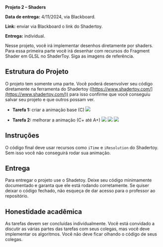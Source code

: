 
**Projeto 2 – Shaders**

**Data de entrega:** 4/11/2024, via Blackboard.

**Link:** enviar via Blackboard o link do Shadertoy.

**Entrega:** individual.

Nesse projeto, você irá implementar desenhos diretamente por shaders. Para essa primeira parte você irá desenhar com recursos do Fragment Shader em GLSL no ShaderToy. Siga as imagens de referência.


## Estrutura do Projeto

O projeto tem somente uma parte. Você poderá desenvolver seu código diretamente na ferramenta do Shadertoy ([https://www.shadertoy.com/](https://www.shadertoy.com/)) para isso confirme que você conseguiu salvar seu projeto e que outros possam ver.

* **Tarefa 1:** criar a animação base (C)
![](../imagens/Media2.gif) 

* **Tarefa 2:** melhorar a animação (C+ até A+)
![](../imagens/Media3.gif)
![](../imagens/Media4.gif)
![](../imagens/Media5.gif)


## Instruções

O código final deve usar recursos como `iTime` e `iResolution` do Shadertoy. Sem isso você não conseguirá rodar sua animação.


## Entrega

Para entregar o projeto use o Shadetoy. Deixe seu código minimamente documentado e garanta que ele está rodando corretamente. Se quiser deixar o código fechado, não esqueça de dar acesso para o professor ao repositório.


## Honestidade acadêmica

As tarefas devem ser concluídas individualmente. Você está convidado a discutir as várias partes das tarefas com seus colegas, mas você deve implementar os algoritmos. Você não deve ficar olhando o código de seus colegas.
